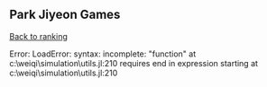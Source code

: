 ## Park Jiyeon Games

[Back to ranking](../../index.md)




Error: LoadError: syntax: incomplete: "function" at c:\weiqi\simulation\utils.jl:210 requires end
in expression starting at c:\weiqi\simulation\utils.jl:210




